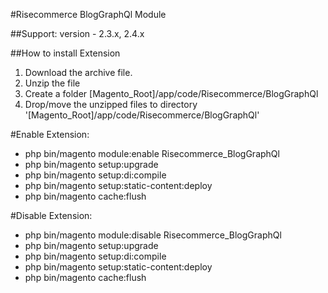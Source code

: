 #Risecommerce BlogGraphQl Module

##Support: 
version - 2.3.x, 2.4.x

##How to install Extension

1. Download the archive file.
2. Unzip the file
3. Create a folder [Magento_Root]/app/code/Risecommerce/BlogGraphQl
4. Drop/move the unzipped files to directory '[Magento_Root]/app/code/Risecommerce/BlogGraphQl'

#Enable Extension:
- php bin/magento module:enable Risecommerce_BlogGraphQl
- php bin/magento setup:upgrade
- php bin/magento setup:di:compile
- php bin/magento setup:static-content:deploy
- php bin/magento cache:flush

#Disable Extension:
- php bin/magento module:disable Risecommerce_BlogGraphQl
- php bin/magento setup:upgrade
- php bin/magento setup:di:compile
- php bin/magento setup:static-content:deploy
- php bin/magento cache:flush